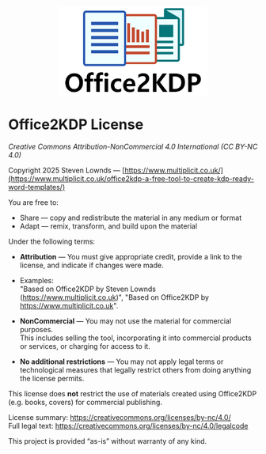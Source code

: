 <p align="center">
  <img src="assets/Logo_1000x600.png" alt="Office2KDP Logo" width="300">
</p>

# Office2KDP License
*Creative Commons Attribution-NonCommercial 4.0 International (CC BY-NC 4.0)*

Copyright 2025 Steven Lownds — [https://www.multiplicit.co.uk/](https://www.multiplicit.co.uk/office2kdp-a-free-tool-to-create-kdp-ready-word-templates/)

You are free to:
- Share — copy and redistribute the material in any medium or format
- Adapt — remix, transform, and build upon the material

Under the following terms:
- **Attribution** — You must give appropriate credit, provide a link to the license, and indicate if changes were made.
- Examples:  
  "Based on Office2KDP by Steven Lownds (https://www.multiplicit.co.uk)",
  "Based on Office2KDP by https://www.multiplicit.co.uk".

- **NonCommercial** — You may not use the material for commercial purposes.  
  This includes selling the tool, incorporating it into commercial products or services, or charging for access to it.

- **No additional restrictions** — You may not apply legal terms or technological measures that legally restrict others from doing anything the license permits.

This license does **not** restrict the use of materials created using Office2KDP (e.g. books, covers) for commercial publishing.

License summary: https://creativecommons.org/licenses/by-nc/4.0/  
Full legal text: https://creativecommons.org/licenses/by-nc/4.0/legalcode

This project is provided “as-is” without warranty of any kind.

